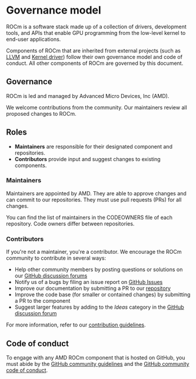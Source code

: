 <head>
  <meta charset="UTF-8">
  <meta name="description" content="ROCm governance model">
  <meta name="keywords" content="ROCm, governance">
</head>

# Governance model

ROCm is a software stack made up of a collection of drivers, development tools, and APIs that enable
GPU programming from the low-level kernel to end-user applications.

Components of ROCm that are inherited from external projects (such as
[LLVM](https://github.com/ROCm/llvm-project) and
[Kernel driver](https://github.com/ROCm/ROCK-Kernel-Driver)) follow their own
governance model and code of conduct. All other components of ROCm are governed by this
document.

## Governance

ROCm is led and managed by Advanced Micro Devices, Inc (AMD).

We welcome contributions from the community. Our maintainers review all proposed changes to
ROCm.

## Roles

* **Maintainers** are responsible for their designated component and repositories.
* **Contributors** provide input and suggest changes to existing components.

### Maintainers

Maintainers are appointed by AMD. They are able to approve changes and can commit to our
repositories. They must use pull requests (PRs) for all changes.

You can find the list of maintainers in the CODEOWNERS file of each repository. Code owners differ
between repositories.

### Contributors

If you're not a maintainer, you're a contributor. We encourage the ROCm community to contribute in
several ways:

* Help other community members by posting questions or solutions on our
  [GitHub discussion forums](https://github.com/ROCm/ROCm/discussions)
* Notify us of a bugs by filing an issue report on
  [GitHub Issues](https://github.com/ROCm/ROCm/issues)
* Improve our documentation by submitting a PR to our
  [repository](https://github.com/ROCm/ROCm/)
* Improve the code base (for smaller or contained changes) by submitting a PR to the component
* Suggest larger features by adding to the *Ideas* category in the
  [GitHub discussion forum](https://github.com/ROCm/ROCm/discussions)

For more information, refer to our [contribution guidelines](CONTRIBUTING.md).

## Code of conduct

To engage with any AMD ROCm component that is hosted on GitHub, you must abide by the
[GitHub community guidelines](https://docs.github.com/en/site-policy/github-terms/github-community-guidelines)
and the
[GitHub community code of conduct](https://docs.github.com/en/site-policy/github-terms/github-community-code-of-conduct).
